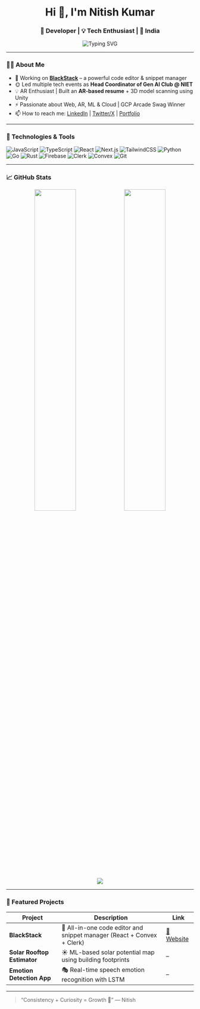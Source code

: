 <h1 align="center">Hi 👋, I'm Nitish Kumar</h1>
<h3 align="center">🚀 Developer | 💡 Tech Enthusiast | 📍 India</h3>

<p align="center">
  <img src="https://readme-typing-svg.demolab.com?font=Fira+Code&pause=1000&color=F7B93D&width=435&lines=Tech+Explorer+%F0%9F%9A%80;Code.+Create.+Inspire.+%F0%9F%96%A5%EF%B8%8F;Always+learning+something+new+%F0%9F%92%AA" alt="Typing SVG" />
</p>

---

### 🧑‍💻 About Me

- 💼 Working on **[BlackStack](https://blackstack.vercel.app/)** – a powerful code editor & snippet manager  
- 🌞 Led multiple tech events as **Head Coordinator of Gen AI Club @ NIET**
- 💡 AR Enthusiast | Built an **AR-based resume** + 3D model scanning using Unity
- ⚡ Passionate about Web, AR, ML & Cloud | GCP Arcade Swag Winner  
- 📫 How to reach me: [LinkedIn](https://www.linkedin.com/in/nitish-kr01/) | [Twitter/X](https://twitter.com/Nitishkr01) | [Portfolio](https://nitish-kr01.github.io/)

---

### 🚀 Technologies & Tools

![JavaScript](https://img.shields.io/badge/-JavaScript-black?style=flat-square&logo=javascript)
![TypeScript](https://img.shields.io/badge/-TypeScript-007ACC?style=flat-square&logo=typescript)
![React](https://img.shields.io/badge/-React-black?style=flat-square&logo=react)
![Next.js](https://img.shields.io/badge/-Next.js-000?style=flat-square&logo=next.js)
![TailwindCSS](https://img.shields.io/badge/-Tailwind-06B6D4?style=flat-square&logo=tailwind-css)
![Python](https://img.shields.io/badge/-Python-3776AB?style=flat-square&logo=python)
![Go](https://img.shields.io/badge/-Go-00ADD8?style=flat-square&logo=go)
![Rust](https://img.shields.io/badge/-Rust-black?style=flat-square&logo=rust)
![Firebase](https://img.shields.io/badge/-Firebase-FFCA28?style=flat-square&logo=firebase)
![Clerk](https://img.shields.io/badge/-Clerk-black?style=flat-square&logo=clerk)
![Convex](https://img.shields.io/badge/-Convex-3F3F46?style=flat-square&logo=)
![Git](https://img.shields.io/badge/-Git-black?style=flat-square&logo=git)

---

### 📈 GitHub Stats

<p align="center">
  <img src="https://github-readme-stats.vercel.app/api?username=nitish-kr01&show_icons=true&theme=radical&hide_border=true" width="47%" />
  <img src="https://streak-stats.demolab.com?user=nitish-kr01&theme=radical&hide_border=true" width="47%" />
</p>

<p align="center">
  <img src="https://github-readme-activity-graph.vercel.app/graph?username=nitish-kr01&theme=react-dark&hide_border=true" />
</p>

---

### 📌 Featured Projects

| Project | Description | Link |
|--------|-------------|------|
| **BlackStack** | 🧠 All-in-one code editor and snippet manager (React + Convex + Clerk) | [🔗 Website](https://blackstack.vercel.app/) |
| **Solar Rooftop Estimator** | ☀️ ML-based solar potential map using building footprints | – |
| **Emotion Detection App** | 🎭 Real-time speech emotion recognition with LSTM | – |

---

> “Consistency + Curiosity = Growth 🚀” — Nitish

